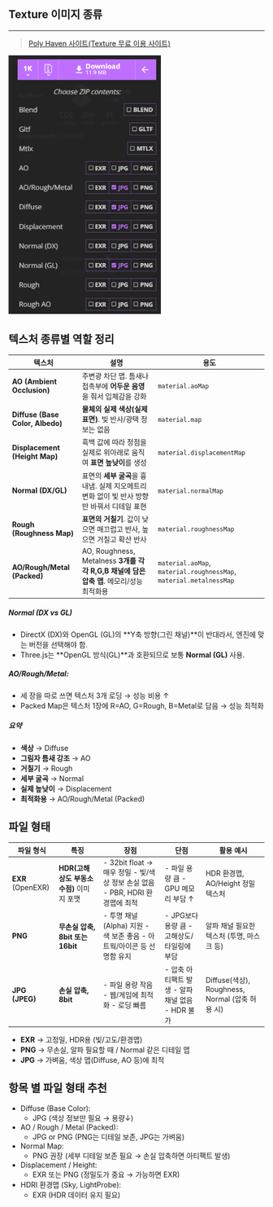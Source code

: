 ## Texture 이미지 종류 

---

>[Poly Haven 사이트(Texture 무료 이용 사이트)](https://polyhaven.com/a/forrest_ground_01)

<img src="./images/Texture이미지종류.png" width="300">

## 텍스처 종류별 역할 정리

| 텍스처                           | 설명                                                         | 용도                                                         |
| -------------------------------- | ------------------------------------------------------------ | ------------------------------------------------------------ |
| **AO (Ambient Occlusion)**       | 주변광 차단 맵. 틈새나 접촉부에 **어두운 음영**을 줘서 입체감을 강화 | `material.aoMap`                                             |
| **Diffuse (Base Color, Albedo)** | **물체의 실제 색상(실제 표면)**. 빛 반사/광택 정보는 없음    | `material.map`                                               |
| **Displacement (Height Map)**    | 흑백 값에 따라 정점을 실제로 위아래로 움직여 **표면 높낮이**를 생성 | `material.displacementMap`                                   |
| **Normal (DX/GL)**               | 표면의 **세부 굴곡**을 흉내냄. 실제 지오메트리 변화 없이 빛 반사 방향만 바꿔서 디테일 표현 | `material.normalMap`                                         |
| **Rough (Roughness Map)**        | **표면의 거칠기**. 값이 낮으면 매끄럽고 반사, 높으면 거칠고 확산 반사 | `material.roughnessMap`                                      |
| **AO/Rough/Metal (Packed)**      | AO, Roughness, Metalness **3개를 각각 R,G,B 채널에 담은 압축 맵**. 메모리/성능 최적화용 | `material.aoMap`, `material.roughnessMap`, `material.metalnessMap` |

##### Normal (DX vs GL)

- DirectX (DX)와 OpenGL (GL)의 **Y축 방향(그린 채널)**이 반대라서, 엔진에 맞는 버전을 선택해야 함.
- Three.js는 **OpenGL 방식(GL)**과 호환되므로 보통 **Normal (GL)** 사용.

##### AO/Rough/Metal:

- 세 장을 따로 쓰면 텍스처 3개 로딩 → 성능 비용 ↑
- Packed Map은 텍스처 1장에 R=AO, G=Rough, B=Metal로 담음 → 성능 최적화

#####  요약

- **색상** → Diffuse
- **그림자 틈새 강조** → AO
- **거칠기** → Rough
- **세부 굴곡** → Normal
- **실제 높낮이** → Displacement
- **최적화용** → AO/Rough/Metal (Packed)

## 파일 형태 

| 파일 형식         | 특징                                     | 장점                                                         | 단점                                             | 활용 예시                                       |
| ----------------- | ---------------------------------------- | ------------------------------------------------------------ | ------------------------------------------------ | ----------------------------------------------- |
| **EXR** (OpenEXR) | **HDR(고해상도 부동소수점)** 이미지 포맷 | - 32bit float → 매우 정밀 - 빛/색상 정보 손실 없음 - PBR, HDRI 환경맵에 최적 | - 파일 용량 큼 - GPU 메모리 부담 ↑               | HDR 환경맵, AO/Height 정밀 텍스처               |
| **PNG**           | **무손실 압축, 8bit 또는 16bit**         | - 투명 채널(Alpha) 지원 - 색 보존 좋음 - 아트웍/아이콘 등 선명함 유지 | - JPG보다 용량 큼 - 고해상도/타일링에 부담       | 알파 채널 필요한 텍스처 (투명, 마스크 등)       |
| **JPG (JPEG)**    | **손실 압축, 8bit**                      | - 파일 용량 작음 - 웹/게임에 최적화 - 로딩 빠름              | - 압축 아티팩트 발생 - 알파 채널 없음 - HDR 불가 | Diffuse(색상), Roughness, Normal (압축 허용 시) |

- **EXR** → 고정밀, HDR용 (빛/고도/환경맵)
- **PNG** → 무손실, 알파 필요할 때 / Normal 같은 디테일 맵
- **JPG** → 가벼움, 색상 맵(Diffuse, AO 등)에 최적

## 항목 별 파일 형태 추천 

- Diffuse (Base Color): 
  - JPG (색상 정보만 필요 → 용량↓)
- AO / Rough / Metal (Packed): 
  - JPG or PNG (PNG는 디테일 보존, JPG는 가벼움)
- Normal Map: 
  - PNG 권장 (세부 디테일 보존 필요 → 손실 압축하면 아티팩트 발생)
- Displacement / Height: 
  - EXR 또는 PNG (정밀도가 중요 → 가능하면 EXR)
- HDRI 환경맵 (Sky, LightProbe): 
  - EXR (HDR 데이터 유지 필요)